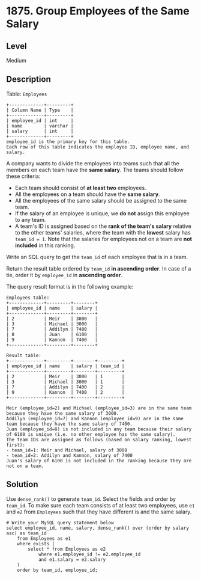 # 1875. Group Employees of the Same Salary
## Level
Medium

## Description
Table: `Employees`
```
+-------------+---------+
| Column Name | Type    |
+-------------+---------+
| employee_id | int     |
| name        | varchar |
| salary      | int     |
+-------------+---------+
employee_id is the primary key for this table.
Each row of this table indicates the employee ID, employee name, and salary.
```

A company wants to divide the employees into teams such that all the members on each team have the **same salary**. The teams should follow these criteria:

* Each team should consist of **at least two** employees.
* All the employees on a team should have the **same salary**.
* All the employees of the same salary should be assigned to the same team.
* If the salary of an employee is unique, we **do not** assign this employee to any team.
* A team's ID is assigned based on the **rank of the team's salary** relative to the other teams' salaries, where the team with the **lowest** salary has `team_id = 1`. Note that the salaries for employees not on a team are **not included** in this ranking.

Write an SQL query to get the `team_id` of each employee that is in a team.

Return the result table ordered by `team_id` **in ascending order**. In case of a tie, order it by `employee_id` in **ascending order**.

The query result format is in the following example:

```
Employees table:
+-------------+---------+--------+
| employee_id | name    | salary |
+-------------+---------+--------+
| 2           | Meir    | 3000   |
| 3           | Michael | 3000   |
| 7           | Addilyn | 7400   |
| 8           | Juan    | 6100   |
| 9           | Kannon  | 7400   |
+-------------+---------+--------+

Result table:
+-------------+---------+--------+---------+
| employee_id | name    | salary | team_id |
+-------------+---------+--------+---------+
| 2           | Meir    | 3000   | 1       |
| 3           | Michael | 3000   | 1       |
| 7           | Addilyn | 7400   | 2       |
| 9           | Kannon  | 7400   | 2       |
+-------------+---------+--------+---------+

Meir (employee_id=2) and Michael (employee_id=3) are in the same team because they have the same salary of 3000.
Addilyn (employee_id=7) and Kannon (employee_id=9) are in the same team because they have the same salary of 7400.
Juan (employee_id=8) is not included in any team because their salary of 6100 is unique (i.e. no other employee has the same salary).
The team IDs are assigned as follows (based on salary ranking, lowest first):
- team_id=1: Meir and Michael, salary of 3000
- team_id=2: Addilyn and Kannon, salary of 7400
Juan's salary of 6100 is not included in the ranking because they are not on a team.
```

## Solution
Use `dense_rank()` to generate `team_id`. Select the fields and order by `team_id`. To make sure each team consists of at least two employees, use `e1` and `e2` from `Employees` such that they have different is and the same salary.
```
# Write your MySQL query statement below
select employee_id, name, salary, dense_rank() over (order by salary asc) as team_id
    from Employees as e1
    where exists (
        select * from Employees as e2
            where e1.employee_id != e2.employee_id
            and e1.salary = e2.salary
    )
    order by team_id, employee_id;
```
